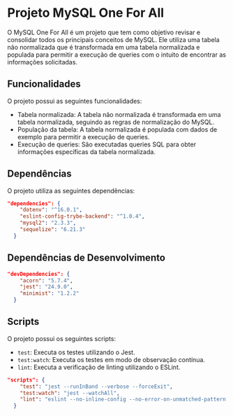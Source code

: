 # Projeto MySQL One For All

O MySQL One For All é um projeto que tem como objetivo revisar e consolidar todos os principais conceitos de MySQL. Ele utiliza uma tabela não normalizada que é transformada em uma tabela normalizada e populada para permitir a execução de queries com o intuito de encontrar as informações solicitadas.

## Funcionalidades

O projeto possui as seguintes funcionalidades:

- Tabela normalizada: A tabela não normalizada é transformada em uma tabela normalizada, seguindo as regras de normalização do MySQL.
- População da tabela: A tabela normalizada é populada com dados de exemplo para permitir a execução de queries.
- Execução de queries: São executadas queries SQL para obter informações específicas da tabela normalizada.

## Dependências

O projeto utiliza as seguintes dependências:

```json
"dependencies": {
    "dotenv": "^16.0.1",
    "eslint-config-trybe-backend": "^1.0.4",
    "mysql2": "2.3.3",
    "sequelize": "6.21.3"
  }
```

## Dependências de Desenvolvimento

```json
"devDependencies": {
    "acorn": "5.7.4",
    "jest": "24.9.0",
    "minimist": "1.2.2"
  }
```

## Scripts

O projeto possui os seguintes scripts:

- `test`: Executa os testes utilizando o Jest.
- `test:watch`: Executa os testes em modo de observação contínua.
- `lint`: Executa a verificação de linting utilizando o ESLint.

```json
"scripts": {
    "test": "jest --runInBand --verbose --forceExit",
    "test:watch": "jest --watchAll",
    "lint": "eslint --no-inline-config --no-error-on-unmatched-pattern -c .eslintrc.json . --ext .js, .jsx"
  }
```